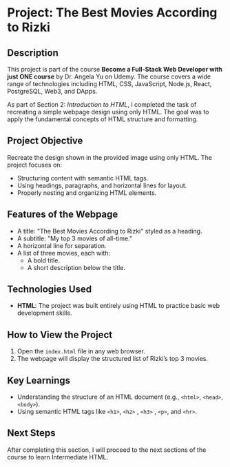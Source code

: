 # Project: The Best Movies According to Rizki

## Description

This project is part of the course **Become a Full-Stack Web Developer with just ONE course** by Dr. Angela Yu on Udemy. The course covers a wide range of technologies including HTML, CSS, JavaScript, Node.js, React, PostgreSQL, Web3, and DApps.

As part of Section 2: _Introduction to HTML_, I completed the task of recreating a simple webpage design using only HTML. The goal was to apply the fundamental concepts of HTML structure and formatting.

## Project Objective

Recreate the design shown in the provided image using only HTML. The project focuses on:

- Structuring content with semantic HTML tags.
- Using headings, paragraphs, and horizontal lines for layout.
- Properly nesting and organizing HTML elements.

## Features of the Webpage

- A title: "The Best Movies According to Rizki" styled as a heading.
- A subtitle: "My top 3 movies of all-time."
- A horizontal line for separation.
- A list of three movies, each with:
  - A bold title.
  - A short description below the title.

## Technologies Used

- **HTML**: The project was built entirely using HTML to practice basic web development skills.

## How to View the Project

1. Open the `index.html` file in any web browser.
2. The webpage will display the structured list of Rizki’s top 3 movies.

## Key Learnings

- Understanding the structure of an HTML document (e.g., `<html>`, `<head>`, `<body>`).
- Using semantic HTML tags like `<h1>`, `<h2>` , `<h3>` , `<p>`, and `<hr>`.

## Next Steps

After completing this section, I will proceed to the next sections of the course to learn Intermediate HTML.
